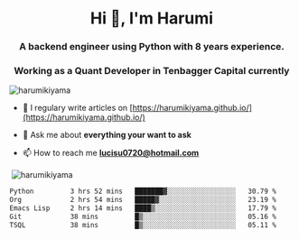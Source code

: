 <h1 align="center">Hi 👋, I'm Harumi</h1>
<h3 align="center">A backend engineer using <b>Python</b> with 8 years experience.</h3>
<h3 align="center">Working as a Quant Developer in <b>Tenbagger Capital</b> currently</h3>

<p align="left"> <img src="https://komarev.com/ghpvc/?username=harumikiyama" alt="harumikiyama" /> </p>


- 📝 I regulary write articles on [https://harumikiyama.github.io/](https://harumikiyama.github.io/)

- 💬 Ask me about **everything your want to ask**

- 📫 How to reach me **lucisu0720@hotmail.com**

<p>&nbsp;<img align="center" src="https://github-readme-stats.vercel.app/api?username=harumikiyama&show_icons=true" alt="harumikiyama" /></p>


<!--START_SECTION:waka-->

```txt
Python         3 hrs 52 mins   ███████▓░░░░░░░░░░░░░░░░░   30.79 %
Org            2 hrs 54 mins   █████▓░░░░░░░░░░░░░░░░░░░   23.19 %
Emacs Lisp     2 hrs 14 mins   ████▒░░░░░░░░░░░░░░░░░░░░   17.79 %
Git            38 mins         █▒░░░░░░░░░░░░░░░░░░░░░░░   05.16 %
TSQL           38 mins         █▒░░░░░░░░░░░░░░░░░░░░░░░   05.11 %
```

<!--END_SECTION:waka-->
